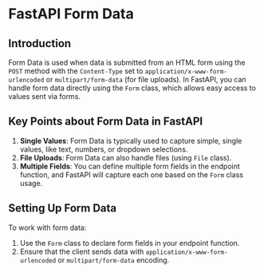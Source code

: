 # FastAPI Form Data

## Introduction

Form Data is used when data is submitted from an HTML form using the `POST` method with the `Content-Type` set to `application/x-www-form-urlencoded` or `multipart/form-data` (for file uploads). In FastAPI, you can handle form data directly using the `Form` class, which allows easy access to values sent via forms.

## Key Points about Form Data in FastAPI

1. **Single Values**: Form Data is typically used to capture simple, single values, like text, numbers, or dropdown selections.
2. **File Uploads**: Form Data can also handle files (using `File` class).
3. **Multiple Fields**: You can define multiple form fields in the endpoint function, and FastAPI will capture each one based on the `Form` class usage.

## Setting Up Form Data

To work with form data:

1. Use the `Form` class to declare form fields in your endpoint function.
2. Ensure that the client sends data with `application/x-www-form-urlencoded` or `multipart/form-data` encoding.
